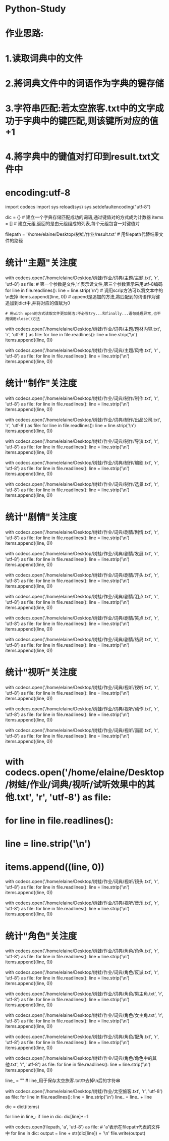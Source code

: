 # Python-Study
# 作业思路:
# 1.读取词典中的文件
# 2.將词典文件中的词语作为字典的键存储
# 3.字符串匹配:若太空旅客.txt中的文字成功于字典中的键匹配,则该键所对应的值+1
# 4.將字典中的键值对打印到result.txt文件中

# encoding:utf-8

import codecs
import sys
reload(sys)
sys.setdefaultencoding("utf-8")

dic = {} # 建立一个字典存储匹配成功的词语,通过键值对的方式成为计数器
items = []  # 建立元组,返回的是由元组组成的列表,每个元组包含一对键值对

filepath = '/home/elaine/Desktop/树蛙/作业/result.txt' # 用filepath代替结果文件的路径

# 统计"主题"关注度
with codecs.open('/home/elaine/Desktop/树蛙/作业/词典/主题/主题.txt', 'r', 'utf-8') as file:  # 第一个参数是文件,'r'表示读文件,第三个参数表示采用utf-8编码
    for line in file.readlines():
        line = line.strip('\n')  # 调用scrip方法可以將文本中的\n去掉
        items.append((line, 0))
         # append是追加的方法,將匹配到的词语作为键追加到dict中,并将对应的值赋为0

    # 用with open的方式读取文件更加简洁:不必写try...和finally...语句处理异常,也不用调用close()方法

with codecs.open('/home/elaine/Desktop/树蛙/作业/词典/主题/题材内容.txt', 'r', 'utf-8' ) as file:
    for line in file.readlines():
        line = line.strip('\n')
        items.append((line, 0))

with codecs.open('/home/elaine/Desktop/树蛙/作业/词典/主题/风格.txt', 'r' , 'utf-8') as file:
    for line in file.readlines():
        line = line.strip('\n')
        items.append((line, 0))

# 统计"制作"关注度
with codecs.open('/home/elaine/Desktop/树蛙/作业/词典/制作/制作.txt', 'r', 'utf-8') as file:
    for line in file.readlines():
        line = line.strip('\n')
        items.append((line, 0))

with codecs.open('/home/elaine/Desktop/树蛙/作业/词典/制作/出品公司.txt', 'r', 'utf-8') as file:
    for line in file.readlines():
        line = line.strip('\n')
        items.append((line, 0))

with codecs.open('/home/elaine/Desktop/树蛙/作业/词典/制作/导演.txt', 'r', 'utf-8') as file:
    for line in file.readlines():
        line = line.strip('\n')
        items.append((line, 0))

with codecs.open('/home/elaine/Desktop/树蛙/作业/词典/制作/编剧.txt', 'r', 'utf-8') as file:
    for line in file.readlines():
        line = line.strip('\n')
        items.append((line, 0))

with codecs.open('/home/elaine/Desktop/树蛙/作业/词典/制作/选景.txt', 'r', 'utf-8') as file:
    for line in file.readlines():
        line = line.strip('\n')
        items.append((line, 0))

# 统计"剧情"关注度
with codecs.open('/home/elaine/Desktop/树蛙/作业/词典/剧情/剧情.txt', 'r', 'utf-8') as file:
    for line in file.readlines():
        line = line.strip('\n')
        items.append((line, 0))

with codecs.open('/home/elaine/Desktop/树蛙/作业/词典/剧情/发展.txt', 'r', 'utf-8') as file:
    for line in file.readlines():
        line = line.strip('\n')
        items.append((line, 0))

with codecs.open('/home/elaine/Desktop/树蛙/作业/词典/剧情/开头.txt', 'r', 'utf-8') as file:
    for line in file.readlines():
        line = line.strip('\n')
        items.append((line, 0))

with codecs.open('/home/elaine/Desktop/树蛙/作业/词典/剧情/泪点.txt', 'r', 'utf-8') as file:
    for line in file.readlines():
        line = line.strip('\n')
        items.append((line, 0))

with codecs.open('/home/elaine/Desktop/树蛙/作业/词典/剧情/笑点.txt', 'r', 'utf-8') as file:
    for line in file.readlines():
        line = line.strip('\n')
        items.append((line, 0))

with codecs.open('/home/elaine/Desktop/树蛙/作业/词典/剧情/结局.txt', 'r', 'utf-8') as file:
    for line in file.readlines():
        line = line.strip('\n')
        items.append((line, 0))

# 统计"视听"关注度
with codecs.open('/home/elaine/Desktop/树蛙/作业/词典/视听/视听.txt', 'r', 'utf-8') as file:
    for line in file.readlines():
        line = line.strip('\n')
        items.append((line, 0))

with codecs.open('/home/elaine/Desktop/树蛙/作业/词典/视听/动作.txt', 'r', 'utf-8') as file:
    for line in file.readlines():
        line = line.strip('\n')
        items.append((line, 0))

with codecs.open('/home/elaine/Desktop/树蛙/作业/词典/视听/画面.txt', 'r', 'utf-8') as file:
    for line in file.readlines():
        line = line.strip('\n')
        items.append((line, 0))

# with codecs.open('/home/elaine/Desktop/树蛙/作业/词典/视听/试听效果中的其他.txt', 'r', 'utf-8') as file:
#     for line in file.readlines():
#         line = line.strip('\n')
#         items.append((line, 0))

with codecs.open('/home/elaine/Desktop/树蛙/作业/词典/视听/镜头.txt', 'r', 'utf-8') as file:
    for line in file.readlines():
        line = line.strip('\n')
        items.append((line, 0))

with codecs.open('/home/elaine/Desktop/树蛙/作业/词典/视听/音乐.txt', 'r', 'utf-8') as file:
    for line in file.readlines():
        line = line.strip('\n')
        items.append((line, 0))

# 统计"角色"关注度
with codecs.open('/home/elaine/Desktop/树蛙/作业/词典/角色/角色.txt', 'r', 'utf-8') as file:
    for line in file.readlines():
        line = line.strip('\n')
        items.append((line, 0))

with codecs.open('/home/elaine/Desktop/树蛙/作业/词典/角色/反派.txt', 'r', 'utf-8') as file:
    for line in file.readlines():
        line = line.strip('\n')
        items.append((line, 0))

with codecs.open('/home/elaine/Desktop/树蛙/作业/词典/角色/男主角.txt', 'r', 'utf-8') as file:
    for line in file.readlines():
        line = line.strip('\n')
        items.append((line, 0))

with codecs.open('/home/elaine/Desktop/树蛙/作业/词典/角色/女主角.txt', 'r', 'utf-8') as file:
    for line in file.readlines():
        line = line.strip('\n')
        items.append((line, 0))

with codecs.open('/home/elaine/Desktop/树蛙/作业/词典/角色/配角.txt', 'r', 'utf-8') as file:
    for line in file.readlines():
        line = line.strip('\n')
        items.append((line, 0))

with codecs.open('/home/elaine/Desktop/树蛙/作业/词典/角色/角色中的其他.txt', 'r', 'utf-8') as file:
    for line in file.readlines():
        line = line.strip('\n')
        items.append((line, 0))

line_ = "" # line_用于保存太空旅客.txt中去掉\n后的字符串

with codecs.open('/home/elaine/Desktop/树蛙/作业/太空旅客.txt', 'r', 'utf-8') as file:
    for line in file.readlines():
        line = line.strip('\n')
        line_ = line_ + line

dic = dict(items)

for line in line_:
    if line in dic:
        dic[line]+=1

with codecs.open(filepath, 'a', 'utf-8') as file:  # 'a'表示在filepath代表的文件中
    for line in dic:
        output = line + str(dic[line]) + '\n'
        file.write(output)




